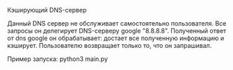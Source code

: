 Кэширующий DNS-сервер

Данный DNS сервер не обслуживает самостоятельно пользователя. Все запросы он делегирует DNS-серверу google "8.8.8.8". Полученный ответ от dns google он обрабатывает: достает все полученную информацию и кэширует. Пользователю возвращает только то, что он запрашивал. 

Пример запуска: python3 main.py
